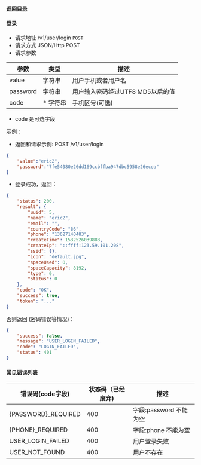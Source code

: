 #### [返回目录](README.md)
#### 登录

* 请求地址 /v1/user/login ```POST```
* 请求方式 JSON/Http POST
* 请求参数

| 参数            |  类型   | 描述                                |
|----------------|---------|-------------------------------------|
| value          | 字符串   |  用户手机或者用户名                  |
| password       | 字符串   |  用户输入密码经过UTF8 MD5以后的值     |
| code           | * 字符串 |    手机区号(可选)                    |

* code 是可选字段

示例：

* 返回和请求示例:
POST /v1/user/login
```json
{
	"value":"eric2",
	"password":"7fe54080e26dd169ccbffba947dbc5958e26ecea"
}
```

* 登录成功，返回：

```json
{
    "status": 200,
    "result": {
        "uuid": 5,
        "name": "eric2",
        "email": "",
        "countryCode": "86",
        "phone": "13627140483",
        "createTime": 1532526039883,
        "createIp": "::ffff:123.59.101.208",
        "ssid": {},
        "icon": "default.jpg",
        "spaceUsed": 0,
        "spaceCapacity": 8192,
        "type": 0,
        "status": 0
    },
    "code": "OK",
    "success": true,
    "token": "..."
}
```

否则返回 (密码错误等情况)：

```json
{
    "success": false,
    "message": "USER_LOGIN_FAILED",
    "code": "LOGIN_FAILED",
    "status": 401
}
```
#### 常见错误列表

| 错误码(code字段)        |  状态码（已经废弃)  |  描述                                 |
|-----------------------|-------------------|-------------------------------------|
| {PASSWORD}\_REQUIRED  |       400         | 字段:password 不能为空                |
| {PHONE}\_REQUIRED     |       400         | 字段:phone 不能为空                    |
| USER_LOGIN_FAILED     |       400         | 用户登录失败                           |
| USER_NOT_FOUND        |       400         | 用户不存在                            |
